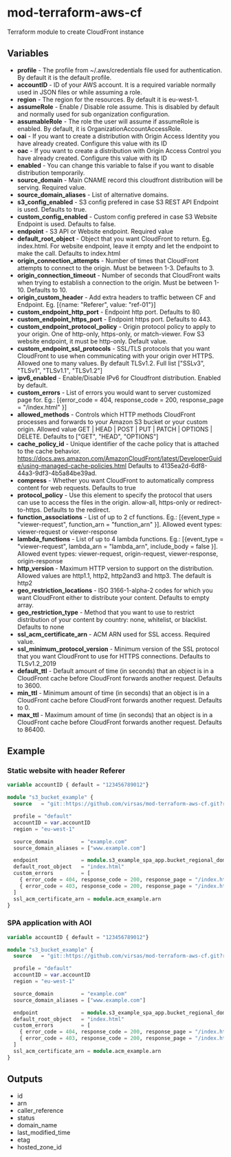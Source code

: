 # mod-terraform-aws-cf

Terraform module to create CloudFront instance

## Variables

- **profile** - The profile from ~/.aws/credentials file used for authentication. By default it is the default profile.
- **accountID** - ID of your AWS account. It is a required variable normally used in JSON files or while assuming a role.
- **region** - The region for the resources. By default it is eu-west-1.
- **assumeRole** - Enable / Disable role assume. This is disabled by default and normally used for sub organization configuration.
- **assumableRole** - The role the user will assume if assumeRole is enabled. By default, it is OrganizationAccountAccessRole.
- **oai** - If you want to create a distribution with Origin Access Identity you have already created. Configure this value with its ID
- **oac** - If you want to create a distribution with Origin Access Control you have already created. Configure this value with its ID
- **enabled** - You can change this variable to false if you want to disable distribution temporarily.
- **source_domain** - Main CNAME record this cloudfront distribution will be serving. Required value.
- **source_domain_aliases** - List of alternative domains.
- **s3_config_enabled** - S3 config prefered in case S3 REST API Endpoint is used. Defaults to true.
- **custom_config_enabled** - Custom config prefered in case S3 Website Endpoint is used. Defaults to false.
- **endpoint** - S3 API or Website endpoint. Required value
- **default_root_object** - Object that you want CloudFront to return. Eg. index.html. For website endpoint, leave it empty and let the endpoint to make the call. Defaults to index.html
- **origin_connection_attempts** - Number of times that CloudFront attempts to connect to the origin. Must be between 1-3. Defaults to 3.
- **origin_connection_timeout** - Number of seconds that CloudFront waits when trying to establish a connection to the origin. Must be between 1-10. Defaults to 10.
- **origin_custom_header** - Add extra headers to traffic between CF and Endpoint. Eg. [{name: \"Referer\", value: \"ref-01\"}]
- **custom_endpoint_http_port** - Endpoint http port. Defaults to 80.
- **custom_endpoint_https_port** - Endpoint https port. Defaults to 443.
- **custom_endpoint_protocol_policy** - Origin protocol policy to apply to your origin. One of http-only, https-only, or match-viewer. Fow S3 website endpoint, it must be http-only. Default value.
- **custom_endpoint_ssl_protocols** - SSL/TLS protocols that you want CloudFront to use when communicating with your origin over HTTPS. Allowed one to many values. By default TLSv1.2. Full list [\"SSLv3\", \"TLSv1\", \"TLSv1.1\", \"TLSv1.2\"]
- **ipv6_enabled** - Enable/Disable IPv6 for Cloudfront distribution. Enabled by default.
- **custom_errors** - List of errors you would want to server customized page for. Eg.: [{error_code = 404, response_code = 200, response_page = \"/index.html\" }]
- **allowed_methods** - Controls which HTTP methods CloudFront processes and forwards to your Amazon S3 bucket or your custom origin. Allowed value GET | HEAD | POST | PUT | PATCH | OPTIONS | DELETE. Defaults to [\"GET\", \"HEAD\", \"OPTIONS\"]
- **cache_policy_id** - Unique identifier of the cache policy that is attached to the cache behavior. https://docs.aws.amazon.com/AmazonCloudFront/latest/DeveloperGuide/using-managed-cache-policies.html Defaults to 4135ea2d-6df8-44a3-9df3-4b5a84be39ad.
- **compress** - Whether you want CloudFront to automatically compress content for web requests. Defaults to true
- **protocol_policy** - Use this element to specify the protocol that users can use to access the files in the origin. allow-all, https-only or redirect-to-https. Defaults to the redirect.
- **function_associations** - List of up to 2 cf functions. Eg.: [{event_type = \"viewer-request\", function_arn = \"function_arn\" }]. Allowed event types: viewer-request or viewer-response
- **lambda_functions** - List of up to 4 lambda functions. Eg.: [{event_type = \"viewer-request\", lambda_arn = \"lambda_arn\", include_body = false }]. Allowed event types: viewer-request, origin-request, viewer-response, origin-response
- **http_version** - Maximum HTTP version to support on the distribution. Allowed values are http1.1, http2, http2and3 and http3. The default is http2
- **geo_restriction_locations** - ISO 3166-1-alpha-2 codes for which you want CloudFront either to distribute your content. Defaults to empty array.
- **geo_restriction_type** - Method that you want to use to restrict distribution of your content by country: none, whitelist, or blacklist. Defaults to none
- **ssl_acm_certificate_arn** - ACM ARN used for SSL access. Required value.
- **ssl_minimum_protocol_version** - Minimum version of the SSL protocol that you want CloudFront to use for HTTPS connections. Defaults to TLSv1.2_2019
- **default_ttl** - Default amount of time (in seconds) that an object is in a CloudFront cache before CloudFront forwards another request. Defaults to 3600.
- **min_ttl** - Minimum amount of time (in seconds) that an object is in a CloudFront cache before CloudFront forwards another request. Defaults to 0.
- **max_ttl** - Maximum amount of time (in seconds) that an object is in a CloudFront cache before CloudFront forwards another request. Defaults to 86400.

## Example

### Static website with header Referer

```terraform
variable accountID { default = "123456789012"}

module "s3_bucket_example" {
  source   = "git::https://github.com/virsas/mod-terraform-aws-cf.git?ref=v1.0.0"

  profile = "default"
  accountID = var.accountID
  region = "eu-west-1"

  source_domain         = "example.com"
  source_domain_aliases = ["www.example.com"]

  endpoint              = module.s3_example_spa_app.bucket_regional_domain_name
  default_root_object   = "index.html"
  custom_errors         = [
    { error_code = 404, response_code = 200, response_page = "/index.html" },
    { error_code = 403, response_code = 200, response_page = "/index.html" }
  ]
  ssl_acm_certificate_arn = module.acm_example.arn
}
```

### SPA application with AOI

```terraform
variable accountID { default = "123456789012"}

module "s3_bucket_example" {
  source   = "git::https://github.com/virsas/mod-terraform-aws-cf.git?ref=v1.0.0"

  profile = "default"
  accountID = var.accountID
  region = "eu-west-1"

  source_domain         = "example.com"
  source_domain_aliases = ["www.example.com"]

  endpoint              = module.s3_example_spa_app.bucket_regional_domain_name
  default_root_object   = "index.html"
  custom_errors         = [
    { error_code = 404, response_code = 200, response_page = "/index.html" },
    { error_code = 403, response_code = 200, response_page = "/index.html" }
  ]
  ssl_acm_certificate_arn = module.acm_example.arn
}
```

## Outputs

- id
- arn
- caller_reference
- status
- domain_name
- last_modified_time
- etag
- hosted_zone_id

